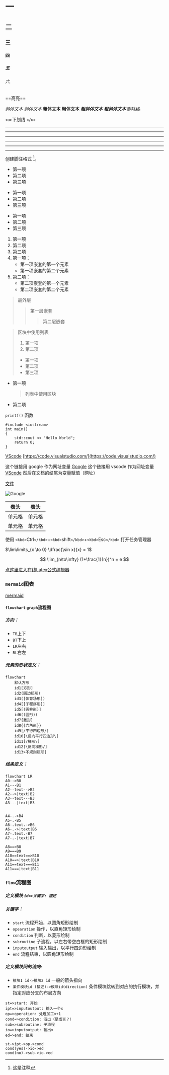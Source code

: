 <!-- 六种标题 -->

# 一

## 二

### 三

#### 四

##### 五

###### 六

==高亮==

*斜体文本*
_斜体文本_
**粗体文本**
__粗体文本__
***粗斜体文本***
___粗斜体文本___
~~删除线~~

 `<u>`下划线 `</u>`

<!-- 分界线 -->

---

---

---

---

---

---

创建脚注格式 [^注释]。

* 第一项
* 第二项
* 第三项

+ 第一项
+ 第二项
+ 第三项

- 第一项
- 第二项
- 第三项

1. 第一项
2. 第二项
3. 第三项
4. 第一项：
   - 第一项嵌套的第一个元素
   - 第一项嵌套的第二个元素
5. 第二项：
   - 第二项嵌套的第一个元素
   - 第二项嵌套的第二个元素

> 最外层
>
>> 第一层嵌套
>>
>>> 第二层嵌套
>>>
>>

> 区块中使用列表
>
> 1. 第一项
> 2. 第二项
>
> + 第一项
> + 第二项
> + 第三项

* 第一项
  > 列表中使用区块
  >
* 第二项

<!-- 行内代码 -->

`printf()` 函数

<!-- 代码块 -->

```cpp{.line-numbers}
#include <iostream>
int main()
{
    std::cout << "Hello World";
    return 0;
}
```

<!-- 链接(网页链接) -->

[VScode](https://code.visualstudio.com/)
[https://code.visualstudio.com/](https://code.visualstudio.com/)

这个链接用 google 作为网址变量 [Google][google]
这个链接用 vscode 作为网址变量 [VScode][vscode]
然后在文档的结尾为变量赋值（网址）

  [google]: http://www.google.com/
  [vscode]: https://code.visualstudio.com/

<!-- 文件链接 -->

[文件](./0.cpp)

<!-- 图片插入(网站或本地) -->

![Google](https://www.google.cn/landing/cnexp/google-search.png "google")

| 表头   | 表头   |
| ------ | ------ |
| 单元格 | 单元格 |
| 单元格 | 单元格 |

使用 `<kbd>`Ctrl`</kbd>`+`<kbd>`shift`</kbd>`+`<kbd>`Esc`</kbd>` 打开任务管理器

<!-- 行latex数学公式 -->

$\lim\limits_{x \to 0} \dfrac{\sin x}{x} = 1$

<!-- latex数学公式块 -->

$$
\lim_{n\to\infty} (1+\frac{1}{n})^n = e
$$

[点这里进入在线Latex公式编辑器](https://latexlive.com/)

<!-- 图表 -->

### `mermaid`图表

[mermaid](https://mermaid-js.github.io)

#### `flowchart` `graph`流程图

##### 方向：

* `TB`上下
* `BT`下上
* `LR`左右
* `RL`右左

##### 元素的形状定义：

```mermaid
flowchart
    默认方形
    id1[方形]
    id2(圆边矩形)
    id3([体育场形])
    id4[[子程序形]]
    id5[(圆柱形)]
    id6((圆形))
	id7{菱形}
	id8{{六角形}}
	id9[/平行四边形/]
	id10[\反向平行四边形\]
	id11[/梯形\]
	id12[\反向梯形/]
    id13>不规则矩形]
```

##### 线条定义：

```mermaid
flowchart LR
A0-->B0
A1---B1
A2--text-->B2
A2-->|text|B2
A3--text---B3
A3---|text|B3


A4-.->B4
A5-.-B5
A6-.text.->B6
A6-.->|text|B6
A7-.text.-B7
A7-.-|text|B7

A8==>B8
A9===B9
A10==text==>B10
A10==>|text|B10
A11==text===B11
A11===|text|B11
```

### `flow`流程图

##### 定义模块 `id=>关键字: 描述`

##### 关键字：

* `start` 流程开始，以圆角矩形绘制
* `opearation` 操作，以直角矩形绘制
* `condition` 判断，以菱形绘制
* `subroutine` 子流程，以左右带空白框的矩形绘制
* `inputoutput` 输入输出，以平行四边形绘制
* `end` 流程结束，以圆角矩形绘制

##### 定义模块间的流向:

* `模块1 id->模块2 id` 一般的箭头指向
* `条件模块id (描述)->模块id(direction)` 条件模块跳转到对应的执行模块，并指定对应分支的布局方向

```flow
st=>start: 开始
ipt=>inputoutput: 输入一个x
op=>operation: 处理加工x+1
cond=>condition: 溢出（是或否？）
sub=>subroutine: 子流程
io=>inputoutput: 输出x
ed=>end: 结束

st->ipt->op->cond
cond(yes)->io->ed
cond(no)->sub->io->ed
```

[^注释]: 这是注释
